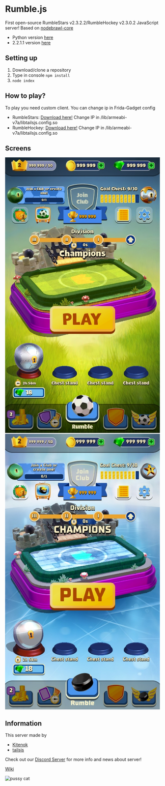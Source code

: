 # Rumble.js
First open-source RumbleStars v2.3.2.2/RumbleHockey v2.3.0.2 JavaScript server! Based on [nodebrawl-core](https://github.com/tailsjs/nodebrawl-core)

* Python version [here](https://github.com/KTJSDev/FrogmindRumble-Server)
* 2.2.1.1 version [here](https://github.com/KTJSDev/Rumble.js/tree/2.2.1.1)

## Setting up
1. Download/clone a repository
2. Type in console `npm install`
3. `node index`

## How to play?
To play you need custom client. You can change ip in Frida-Gadget config
* RumbleStars: [Download here!](https://mega.nz/file/LioCFbxQ#Z96QF3YP3Z3VgumFJiOT8zqGD6vqdN4g63VmJPgImPQ) Change IP in /lib/armeabi-v7a/libtailsjs.config.so
* RumbleHockey: [Download here!](https://mega.nz/file/WmBy1ZYI#OVti6UCb5OYjBZnWoGKXtkC-22gUYL0xstKSx9yGAkE) Change IP in /lib/armeabi-v7a/libtailsjs.config.so

## Screens
![RumbleStars](https://github.com/KTJS-TEAM/FrogmindRumble-Server/raw/main/rumblestars.jpg)![RumbleHockey](https://github.com/KTJS-TEAM/FrogmindRumble-Server/raw/main/rumblehockey.jpg)

## Information
This server made by
* [Kitenok](https://github.com/kitenokgene)
* [tailsjs](https://github.com/tailsjs)

Check out our [Discord Server](https://discord.gg/uV46YKbU5R) for more info and news about server!

[Wiki](https://github.com/KTJS-TEAM/FrogmindRumble-Server/wiki)

![pussy cat](https://github.com/KTJS-TEAM/FrogmindRumble-Server/raw/main/cat.png)